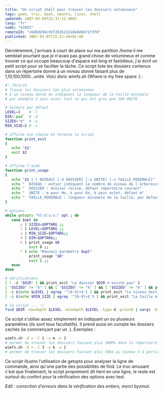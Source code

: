 ```yaml
---
title: "Un script shell pour trouver les dossiers volumineux"
tags: geek, truc, bash, ubuntu, linux, shell
updated: 2007-02-08T22:31:12.000Z
lang: "fr"
node: "63953"
remoteId: "c6d8d294c93f263522e18e689bf1f3f8"
published: 2007-01-07T15:51:49+01:00
---
```

 
Dernièrement, j'arrivais à court de place sur ma partition /home il me semblait pourtant que je n'avais pas grand chose de volumineux et comme trouver ce qui occupe beaucoup d'espace est long et fastidieux, j'ai écrit un petit script pour se faciliter la tâche. Ce script liste les dossiers contenus dans un répertoire donné à un niveau donné faisant plus de 1,10,100,1000...unité. Voici donc wimfs.sh (Where is my free space :) :

 ``` bash
#! /bin/sh
# Trouve les dossiers les plus volumineux
# à un niveau donné en indiquant la longueur de la taille minimale
# par exemple 3 pour avoir tout ce qui est gros que 100 UNITE

# Valeurs par défaut
LEVEL=1    # -l
DIR=`pwd`  # -d
SIZEU="m"  # -u
MIN_SIZE=2 # -s

# affiche une chaine et termine le script
function print_exit
{
    echo "$1"
    exit $2
}

# affiche l'aide
function print_usage
{
    echo "$1 [-l NIVEAU] [-d DOSSIER] [-u UNITE] [-s TAILLE_MINIMALE]"
    echo "  NIVEAU : entier indiquant le nombre de niveau de l'arborescence à descendre, défaut: 1"
    echo "  DOSSIER : dossier racine, défaut répertoire courant"
    echo "  UNITE : m pour Mo, k pour Ko, b pour octet, défaut m"
    echo "  TAILLE_MINIMALE : longueur minimale de la taille, par défaut 2, pour afficher ce qui fait plus de 10 UNITE"
}

# options
while getopts "hl:d:u:s:" opt ; do
    case $opt in
        u ) SIZEU=$OPTARG ;;
        l ) LEVEL=$OPTARG ;;
        s ) MIN_SIZE=$OPTARG;;
        d ) DIR=$OPTARG;;
        h ) print_usage $0
            exit 0 ;;
        * ) echo "Mauvais paramètre $opt"
            print_usage "$0"
            exit 1 ;;
    esac
done

# Vérifications
[ ! -d "$DIR" ] && print_exit "Le dossier $DIR n'existe pas" 1
[ "$SIZEU" != "b" ] && [ "$SIZEU" != "k" ] && [ "$SIZEU" != "m" ] && print_exit "L'unité ne peut être que b, k, u" 2
[ -z $(echo $LEVEL | egrep '^[0-9]+$') ] && print_exit "Le niveau doit être un entier" 3
[ -z $(echo $MIN_SIZE | egrep '^[0-9]+$') ] && print_exit "La taille minimale doit être un entier" 4

# le script ... :)
find $DIR -maxdepth $LEVEL -mindepth $LEVEL -type d -print0 | xargs -0 du -s$SIZEU 2> /dev/null | egrep "^[0-9]{$MIN_SIZE,}" | sort -n
```

 
Ce script s'utilise assez simplement en indiquant un ou plusieurs paramètres (ils sont tous facultatifs). Il prend aussi en compte les dossiers cachés (ie commençant par un .). Exemples :

 ``` bash
wimfs.sh -d ~ -l 1 -u m -s 3
# permet de trouver les dossiers faisant plus 100Mo dans le répertoire personnel de l'utilisateur
wimfs.sh -d ~ -l 3 -u k -s 2
# permet de trouver les dossiers faisant plus 10ko au niveau 3 à partir du répertoire utilisateur
```

 
Ce script illustre l'utilisation de getopts pour analyser la ligne de commande, ainsi qu'une partie des possibilités de find. Le truc amusant c'est que finalement, le script proprement dit tient en une ligne, le reste est surtout du confort pour la vérification des options avec test.

 
*Edit : correction d'erreurs dans la vérification des entiers, merci byzmut.*

